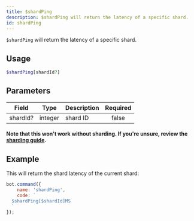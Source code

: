 ```yaml
---
title: $shardPing
description: $shardPing will return the latency of a specific shard.
id: shardPing
---
```


`$shardPing` will return the latency of a specific shard.

## Usage

```php
$shardPing[shardId?]
```

## Parameters

| Field    | Type    | Description | Required |
|----------|---------|-------------|:--------:|
| shardId? | integer | shard ID    |  false   |

#### Note that this won't work without sharding. If you're unsure, review the [sharding guide](../../guides/7sharding.md).

## Example

This will return the shard latency of the current shard:

```javascript
bot.command({
    name: 'shardPing',
    code: `
  $shardPing[$shardId]MS
  `
});
```
